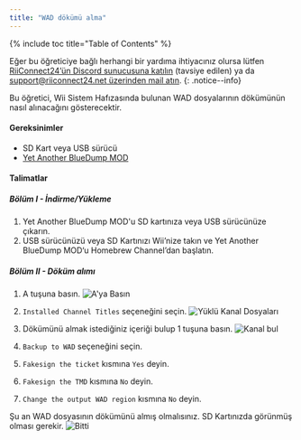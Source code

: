 ```yaml
---
title: "WAD dökümü alma"
---
```


{% include toc title="Table of Contents" %}

Eğer bu öğreticiye bağlı herhangi bir yardıma ihtiyacınız olursa lütfen [RiiConnect24’ün Discord sunucusuna katılın](https://discord.gg/rc24) (tavsiye edilen) ya da [support@riiconnect24.net üzerinden mail atın](mailto:support@riiconnect24.net).
{: .notice--info}

Bu öğretici, Wii Sistem Hafızasında bulunan WAD dosyalarının dökümünün nasıl alınacağını gösterecektir.

#### Gereksinimler
* SD Kart veya USB sürücü
* [Yet Another BlueDump MOD](https://hbb1.oscwii.org/hbb/Yet-Another-BlueDump-Mod/Yet-Another-BlueDump-Mod.zip)

#### Talimatlar
##### Bölüm I - İndirme/Yükleme

1. Yet Another BlueDump MOD'u SD kartınıza veya USB sürücünüze çıkarın.
2. USB sürücünüzü veya SD Kartınızı Wii’nize takın ve Yet Another BlueDump MOD‘u Homebrew Channel’dan başlatın.

##### Bölüm II - Döküm alımı
1. A tuşuna basın. ![A'ya Basın](/images/DumpWADS/2.png)

2. `Installed Channel Titles` seçeneğini seçin. ![Yüklü Kanal Dosyaları](/images/DumpWADS/3.png)

3. Dökümünü almak istediğiniz içeriği bulup 1 tuşuna basın. ![Kanal bul](/images/DumpWADS/4.png)

4. `Backup to WAD` seçeneğini seçin.
5. `Fakesign the ticket` kısmına `Yes` deyin.
6. `Fakesign the TMD` kısmına `No` deyin.
7. `Change the output WAD region` kısmına `No` deyin.

Şu an WAD dosyasının dökümünü almış olmalısınız. SD Kartınızda görünmüş olması gerekir. ![Bitti](/images/DumpWADS/5.png)

